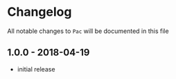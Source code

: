 # Changelog

All notable changes to `Pac` will be documented in this file

## 1.0.0 - 2018-04-19

- initial release
